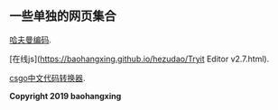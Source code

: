 ## 一些单独的网页集合

[哈夫曼编码](https://baohangxing.github.io/hezudao/haffman.html).

[在线js](https://baohangxing.github.io/hezudao/Tryit Editor v2.7.html).

[csgo中文代码转换器](https://baohangxing.github.io/hezudao/代码转换器.html).


**Copyright 2019 baohangxing**
